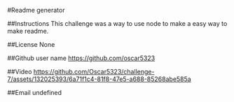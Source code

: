 #Readme generator 

##Instructions
This challenge was a way to use node to make a easy way to make readme.

##License
None

##Github user name
https://github.com/oscar5323

##Video
https://github.com/Oscar5323/challenge-7/assets/132025393/6a71f1c4-81f8-47e5-a688-85268abe585a

##Email
undefined
